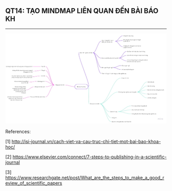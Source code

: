 ## QT14: TẠO MINDMAP LIÊN QUAN ĐẾN BÀI BÁO KH
---

![mind_map](./QT14.jpg)

References:

[1] http://isi-journal.vn/cach-viet-va-cau-truc-chi-tiet-mot-bai-bao-khoa-hoc/

[2] https://www.elsevier.com/connect/7-steps-to-publishing-in-a-scientific-journal

[3] https://www.researchgate.net/post/What_are_the_steps_to_make_a_good_review_of_scientific_papers
